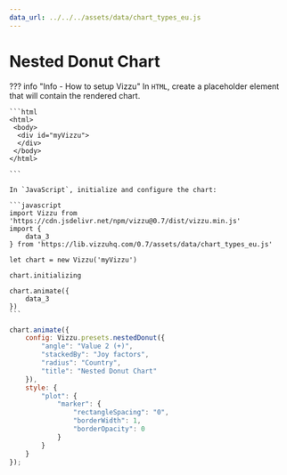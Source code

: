 ```yaml
---
data_url: ../../../assets/data/chart_types_eu.js
---
```


# Nested Donut Chart

<div id="example_01"></div>

??? info "Info - How to setup Vizzu"
    In `HTML`, create a placeholder element that will contain the rendered
    chart.

    ```html
    <html>
     <body>
      <div id="myVizzu">
      </div>
     </body>
    </html>

    ```

    In `JavaScript`, initialize and configure the chart:

    ```javascript
    import Vizzu from 'https://cdn.jsdelivr.net/npm/vizzu@0.7/dist/vizzu.min.js'
    import {
        data_3
    } from 'https://lib.vizzuhq.com/0.7/assets/data/chart_types_eu.js'

    let chart = new Vizzu('myVizzu')

    chart.initializing

    chart.animate({
        data_3
    })
    ```

```javascript
chart.animate({
    config: Vizzu.presets.nestedDonut({
        "angle": "Value 2 (+)",
        "stackedBy": "Joy factors",
        "radius": "Country",
        "title": "Nested Donut Chart"
    }),
    style: {
        "plot": {
            "marker": {
                "rectangleSpacing": "0",
                "borderWidth": 1,
                "borderOpacity": 0
            }
        }
    }
});
```

<script src="./52_P_R_nested_donut.js"></script>
